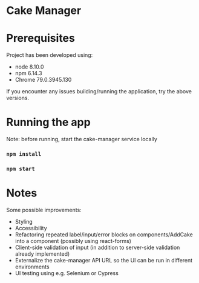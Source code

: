 # Cake Manager

# Prerequisites

Project has been developed using:
*  node 8.10.0
*  npm 6.14.3
*  Chrome 79.0.3945.130

If you encounter any issues building/running the application, try the above versions.

# Running the app

Note: before running, start the cake-manager service locally

### `npm install`
### `npm start`

# Notes

Some possible improvements:
* Styling
* Accessibility
* Refactoring repeated label/input/error blocks on components/AddCake into a component (possibly using react-forms)
* Client-side validation of input (in addition to server-side validation already implemented)
* Externalize the cake-manager API URL so the UI can be run in different environments
* UI testing using e.g. Selenium or Cypress